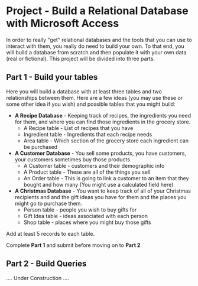 # Project - Build a Relational Database with Microsoft Access

In order to really "get" relational databases and the tools that you can use to interact with them, you really do need to build your own. To that end, you will build a database from scratch and then populate it with your own data \(real or fictional\).  This project will be divided into three parts.

## Part 1 - Build your tables

Here you will build a database with at least three tables and two relationships between them. Here are a few ideas \(you may use these or some other idea if you wish\) and possible tables that you might build:

* **A Recipe Database** - Keeping track of recipes, the ingredients you need for them, and where you can find those ingredients in the grocery store.
  * A Recipe table - List of recipes that you have
  * Ingredient table - Ingredients that each recipe needs
  * Area table - Which section of the grocery store each ingredient can be purchased
* **A Customer Database** - You sell some products, you have customers, your customers sometimes buy those products
  * A Customer table - customers and their demographic info
  * A Product table - These are all of the things you sell
  * An Order table - This is going to link a customer to an item that they bought and how many \(You might use a calculated field here\)
* **A Christmas Database** - You want to keep track of all of your Christmas recipients and and the gift ideas you have for them and the places you might go to purchase them.
  * Person table - people you wish to buy gifts for
  * Gift Idea table - ideas associated with each person
  * Shop table - places where you might buy those gifts

Add at least 5 records to each table.

Complete **Part 1** and submit before moving on to **Part 2**

## Part 2 - Build Queries

.... Under Construction ....

